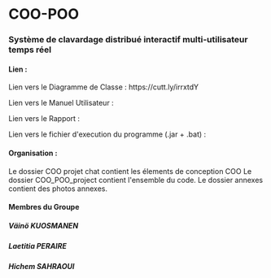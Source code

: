 # COO-POO
<h3> Système de clavardage distribué interactif multi-utilisateur temps réel </h3>

<h4> Lien : </h4>
Lien vers le Diagramme de Classe : https://cutt.ly/irrxtdY

Lien vers le Manuel Utilisateur : 

Lien vers le Rapport : 

Lien vers le fichier d'execution du programme (.jar + .bat) :

<h4> Organisation : </h4>
Le dossier COO projet chat contient les élements de conception COO
Le dossier COO_POO_project contient l'ensemble du code.
Le dossier annexes contient des photos annexes. 

<h4> Membres du Groupe </h4>
<h5> Väinö KUOSMANEN </h5>
<h5> Laetitia PERAIRE </h5>
<h5> Hichem SAHRAOUI </h5>
